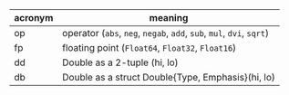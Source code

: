 acronym | meaning
--------|--------
op | operator (`abs`, `neg`, `negab`, `add`, `sub`, `mul`, `dvi`, `sqrt`)
fp | floating point (`Float64`, `Float32`, `Float16`)
dd | Double as a 2-tuple (hi, lo)
db | Double as a struct Double{Type, Emphasis}(hi, lo)
